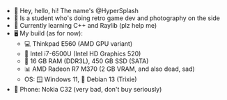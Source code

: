 - 👋 Hey, hello, hi! The name's @HyperSplash
- 👀 Is a student who's doing retro game dev and photography on the side
- 🌱 Currently learning C++ and Raylib (plz help me)
- 🖥️ My build (as for now):
  - 💻 Thinkpad E560 (AMD GPU variant)
  - 💽 Intel i7-6500U (Intel HD Graphics 520)
  - 🚀 16 GB RAM (DDR3L), 450 GB SSD (SATA)
  - 📊 AMD Radeon R7 M370 (2 GB VRAM, and also dead, sad)
  - OS: 🪟 Windows 11, 🐧 Debian 13 (Trixie)
- 📱 Phone: Nokia C32 (very bad, don't buy seriously)

<!---
hypersplash/HyperSplash is a ✨ special ✨ repository because its `README.md` (this file) appears on your GitHub profile.
You can click the Preview link to take a look at your changes.
--->
